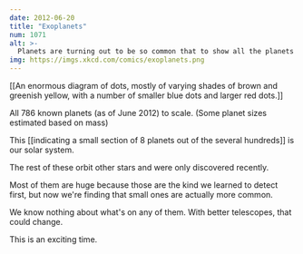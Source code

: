 ```yaml
---
date: 2012-06-20
title: "Exoplanets"
num: 1071
alt: >-
  Planets are turning out to be so common that to show all the planets in our galaxy, this chart would have to be nested in itself--with each planet replaced by a copy of the chart--at least three levels deep.
img: https://imgs.xkcd.com/comics/exoplanets.png
---
```

[[An enormous diagram of dots, mostly of varying shades of brown and greenish yellow, with a number of smaller blue dots and larger red dots.]]

All 786 known planets (as of June 2012) to scale. (Some planet sizes estimated based on mass)

This [[indicating a small section of 8 planets out of the several hundreds]] is our solar system.  

The rest of these orbit other stars and were only discovered recently.  

Most of them are huge because those are the kind we learned to detect first, but now we're finding that small ones are actually more common.  

We know nothing about what's on any of them. With better telescopes, that could change. 

This is an exciting time.

